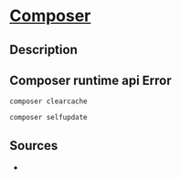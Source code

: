 # [Composer](readme.md)

## Description

## Composer runtime api Error

```console
composer clearcache

composer selfupdate
```

## Sources

* []()